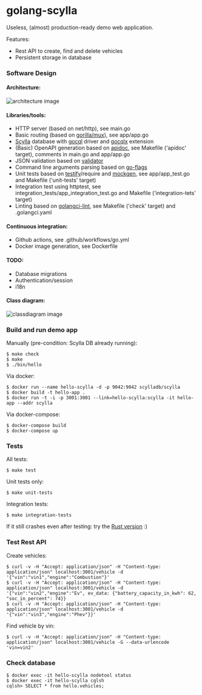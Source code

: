 # golang-scylla

Useless, (almost) production-ready demo web application.

Features:
- Rest API to create, find and delete vehicles
- Persistent storage in database

### Software Design

#### Architecture:

![architecture image](http://www.plantuml.com/plantuml/proxy?cache=no&src=https://raw.github.com/bwalter/golang-scylla/master/doc/architecture.plantuml)

#### Libraries/tools:
- HTTP server (based on net/http), see main.go
- Basic routing (based on [gorilla/mux](https://github.com/gorilla/mux)), see app/app.go
- [Scylla](https://www.scylladb.com) database with [gocql](https://github.com/scylladb/gocql) driver and [gocqlx](https://github.com/scylladb/gocqlx) extension
- (Basic) OpenAPI generation based on [apidoc](https://github.com/spaceavocado/apidoc), see Makefile ('apidoc' target), comments in main.go and app/app.go
- JSON validation based on [validator](https://github.com/go-playground/validator)
- Command line arguments parsing based on [go-flags](https://github.com/jessevdk/go-flags)
- Unit tests based on [testify](https://github.com/stretchr/testify)/require and [mockgen](https://github.com/golang/mock), see app/app_test.go and Makefile ('unit-tests' target)
- Integration test using httptest, see integration_tests/app_integration_test.go and Makefile ('integration-tets' target)
- Linting based on [golangci-lint](https://golangci-lint.run/), see Makefile ('check' target) and .golangci.yaml

#### Continuous integration:
- Github actions, see .github/workflows/go.yml
- Docker image generation, see Dockerfile

#### TODO:
- Database migrations
- Authentication/session
- i18n

#### Class diagram:
![classdiagram image](http://www.plantuml.com/plantuml/proxy?cache=no&src=https://raw.github.com/bwalter/golang-scylla/master/doc/classdiagram.plantuml)

### Build and run demo app

Manually (pre-condition: Scylla DB already running):
```
$ make check
$ make
$ ./bin/hello
```

Via docker:
```
$ docker run --name hello-scylla -d -p 9042:9042 scylladb/scylla
$ docker build -t hello-app .
$ docker run -t -i -p 3001:3001 --link=hello-scylla:scylla -it hello-app --addr scylla
```

Via docker-compose:
```
$ docker-compose build
$ docker-compose up
```

### Tests

All tests:
```
$ make test
```

Unit tests only:
```
$ make unit-tests
```

Integration tests:
```
$ make integration-tests
```

If it still crashes even after testing:
try the [Rust version](https://github.com/bwalter/rust-axum-scylla) :)

### Test Rest API

Create vehicles:
```
$ curl -v -H "Accept: application/json" -H "Content-type: application/json" localhost:3001/vehicle -d '{"vin":"vin1","engine":"Combustion"}'
$ curl -v -H "Accept: application/json" -H "Content-type: application/json" localhost:3001/vehicle -d '{"vin":"vin2","engine":"Ev", ev_data: {"battery_capacity_in_kwh": 62, "soc_in_percent": 74}}
$ curl -v -H "Accept: application/json" -H "Content-type: application/json" localhost:3001/vehicle -d '{"vin":"vin3","engine":"Phev"}}'
```

Find vehicle by vin:
```
$ curl -v -H "Accept: application/json" -H "Content-type: application/json" localhost:3001/vehicle -G --data-urlencode 'vin=vin2'
```

### Check database

```
$ docker exec -it hello-scylla nodetool status
$ docker exec -it hello-scylla cqlsh
cqlsh> SELECT * from hello.vehicles;
```
